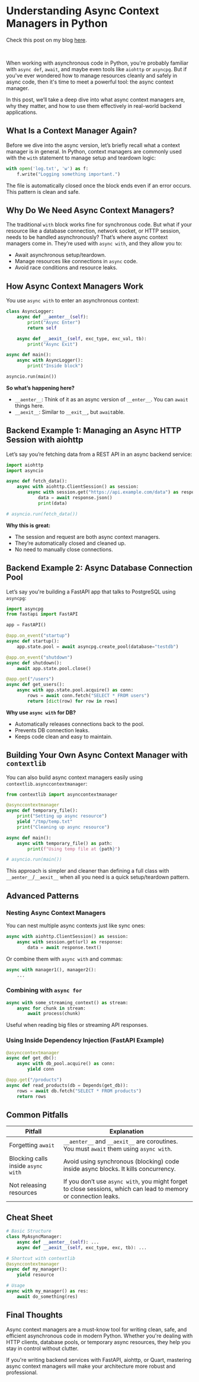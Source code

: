 # Understanding Async Context Managers in Python

Check this post on my blog [here](https://hevalhazalkurt.com/blog/understanding-async-context-managers-in-python/).

<br>

When working with asynchronous code in Python, you're probably familiar with `async def`, `await`, and maybe even tools like `aiohttp` or `asyncpg`. But if you've ever wondered how to manage resources cleanly and safely in async code, then it's time to meet a powerful tool: the async context manager.

In this post, we’ll take a deep dive into what async context managers are, why they matter, and how to use them effectively in real-world backend applications.

## What Is a Context Manager Again?

Before we dive into the async version, let’s briefly recall what a context manager is in general. In Python, context managers are commonly used with the `with` statement to manage setup and teardown logic:

```python
with open('log.txt', 'w') as f:
    f.write("Logging something important.")
```

The file is automatically closed once the block ends even if an error occurs. This pattern is clean and safe.

## Why Do We Need Async Context Managers?

The traditional `with` block works fine for synchronous code. But what if your resource like a database connection, network socket, or HTTP session, needs to be handled asynchronously? That’s where async context managers come in. They’re used with `async with`, and they allow you to:

- Await asynchronous setup/teardown.
- Manage resources like connections in `async` code.
- Avoid race conditions and resource leaks.

## How Async Context Managers Work

You use `async with` to enter an asynchronous context:

```python
class AsyncLogger:
    async def __aenter__(self):
        print("Async Enter")
        return self

    async def __aexit__(self, exc_type, exc_val, tb):
        print("Async Exit")

async def main():
    async with AsyncLogger():
        print("Inside block")

asyncio.run(main())
```

**So what’s happening here?**

- `__aenter__`: Think of it as an async version of `__enter__`. You can `await` things here.
- `__aexit__`: Similar to `__exit__`, but `await`able.

## Backend Example 1: Managing an Async HTTP Session with aiohttp

Let’s say you’re fetching data from a REST API in an async backend service:

```python
import aiohttp
import asyncio

async def fetch_data():
    async with aiohttp.ClientSession() as session:
        async with session.get("https://api.example.com/data") as response:
            data = await response.json()
            print(data)

# asyncio.run(fetch_data())
```

**Why this is great:** 

- The session and request are both async context managers.
- They’re automatically closed and cleaned up.
- No need to manually close connections.

## Backend Example 2: Async Database Connection Pool

Let’s say you're building a FastAPI app that talks to PostgreSQL using `asyncpg`:

```python
import asyncpg
from fastapi import FastAPI

app = FastAPI()

@app.on_event("startup")
async def startup():
    app.state.pool = await asyncpg.create_pool(database="testdb")

@app.on_event("shutdown")
async def shutdown():
    await app.state.pool.close()

@app.get("/users")
async def get_users():
    async with app.state.pool.acquire() as conn:
        rows = await conn.fetch("SELECT * FROM users")
        return [dict(row) for row in rows]
```

**Why use `async with` for DB?**

- Automatically releases connections back to the pool.
- Prevents DB connection leaks.
- Keeps code clean and easy to maintain.

## Building Your Own Async Context Manager with `contextlib`

You can also build async context managers easily using `contextlib.asynccontextmanager`:

```python
from contextlib import asynccontextmanager

@asynccontextmanager
async def temporary_file():
    print("Setting up async resource")
    yield "/tmp/temp.txt"
    print("Cleaning up async resource")

async def main():
    async with temporary_file() as path:
        print(f"Using temp file at {path}")

# asyncio.run(main())
```

This approach is simpler and cleaner than defining a full class with `__aenter__`/`__aexit__` when all you need is a quick setup/teardown pattern.

## Advanced Patterns

### Nesting Async Context Managers

You can nest multiple async contexts just like sync ones:

```python
async with aiohttp.ClientSession() as session:
    async with session.get(url) as response:
        data = await response.text()
```

Or combine them with `async with` and commas:

```python
async with manager1(), manager2():
    ...
```

### Combining with `async for`

```python
async with some_streaming_context() as stream:
    async for chunk in stream:
        await process(chunk)
```

Useful when reading big files or streaming API responses.

### Using Inside Dependency Injection (FastAPI Example)

```python
@asynccontextmanager
async def get_db():
    async with db_pool.acquire() as conn:
        yield conn

@app.get("/products")
async def read_products(db = Depends(get_db)):
    rows = await db.fetch("SELECT * FROM products")
    return rows
```

## Common Pitfalls

| **Pitfall** | **Explanation** |
| --- | --- |
| Forgetting `await` | `__aenter__` and `__aexit__` are coroutines. You must `await` them using `async with`. |
| Blocking calls inside `async with` | Avoid using synchronous (blocking) code inside async blocks. It kills concurrency. |
| Not releasing resources | If you don’t use `async with`, you might forget to close sessions, which can lead to memory or connection leaks. |

## Cheat Sheet

```python
# Basic Structure
class MyAsyncManager:
    async def __aenter__(self): ...
    async def __aexit__(self, exc_type, exc, tb): ...

# Shortcut with contextlib
@asynccontextmanager
async def my_manager():
    yield resource

# Usage
async with my_manager() as res:
    await do_something(res)
```

## Final Thoughts

Async context managers are a must-know tool for writing clean, safe, and efficient asynchronous code in modern Python. Whether you're dealing with HTTP clients, database pools, or temporary async resources, they help you stay in control without clutter.

If you're writing backend services with FastAPI, aiohttp, or Quart, mastering async context managers will make your architecture more robust and professional.